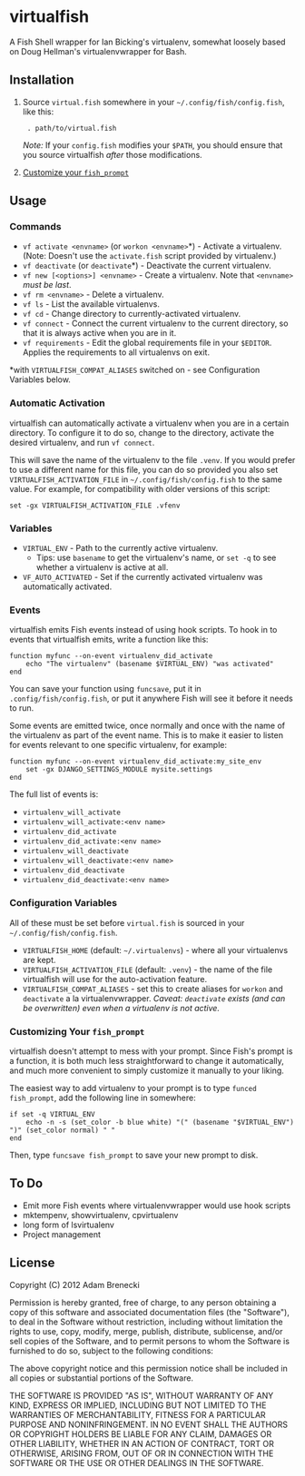 # virtualfish
A Fish Shell wrapper for Ian Bicking's virtualenv, somewhat loosely based on Doug Hellman's virtualenvwrapper for Bash.

## Installation
1. Source `virtual.fish` somewhere in your `~/.config/fish/config.fish`, like this:

		. path/to/virtual.fish

    *Note:* If your `config.fish` modifies your `$PATH`, you should ensure
    that you source virtualfish *after* those modifications.

2. [Customize your `fish_prompt`](#customizing-your-fish_prompt)

## Usage

### Commands
* `vf activate <envname>` (or `workon <envname>`\*) - Activate a virtualenv. (Note: Doesn't use the `activate.fish` script provided by virtualenv.)
* `vf deactivate` (or `deactivate`\*) - Deactivate the current virtualenv.
* `vf new [<options>] <envname>` - Create a virtualenv. Note that `<envname>` *must be last*.
* `vf rm <envname>` - Delete a virtualenv.
* `vf ls` - List the available virtualenvs.
* `vf cd` - Change directory to currently-activated virtualenv.
* `vf connect` - Connect the current virtualenv to the current directory, so that it is always active when you are in it.
* `vf requirements` - Edit the global requirements file in your `$EDITOR`.
  Applies the requirements to all virtualenvs on exit.

\*with `VIRTUALFISH_COMPAT_ALIASES` switched on - see Configuration Variables below.

### Automatic Activation

virtualfish can automatically activate a virtualenv when you are in a certain directory. To configure it to do so, change to the directory, activate the desired virtualenv, and run `vf connect`.

This will save the name of the virtualenv to the file `.venv`. If you would prefer to use a different name for this file, you can do so provided you also set `VIRTUALFISH_ACTIVATION_FILE` in `~/.config/fish/config.fish` to the same value. For example, for compatibility with older versions of this script:

	set -gx VIRTUALFISH_ACTIVATION_FILE .vfenv

### Variables

* `VIRTUAL_ENV` - Path to the currently active virtualenv.
	* Tips: use `basename` to get the virtualenv's name, or `set -q` to see whether a virtualenv is active at all.
* `VF_AUTO_ACTIVATED` - Set if the currently activated virtualenv was automatically activated.

### Events

virtualfish emits Fish events instead of using hook scripts. To hook in to events that virtualfish emits, write a function like this:

	function myfunc --on-event virtualenv_did_activate
		echo "The virtualenv" (basename $VIRTUAL_ENV) "was activated"
	end

You can save your function using `funcsave`, put it in `.config/fish/config.fish`, or put it anywhere Fish will see it before it needs to run.

Some events are emitted twice, once normally and once with the name of the virtualenv as part of the event name. This is to make it easier to listen for events relevant to one specific virtualenv, for example:

	function myfunc --on-event virtualenv_did_activate:my_site_env
		set -gx DJANGO_SETTINGS_MODULE mysite.settings
	end

The full list of events is:

* `virtualenv_will_activate`
* `virtualenv_will_activate:<env name>`
* `virtualenv_did_activate`
* `virtualenv_did_activate:<env name>`
* `virtualenv_will_deactivate`
* `virtualenv_will_deactivate:<env name>`
* `virtualenv_did_deactivate`
* `virtualenv_did_deactivate:<env name>`

### Configuration Variables
All of these must be set before `virtual.fish` is sourced in your `~/.config/fish/config.fish`.

* `VIRTUALFISH_HOME` (default: `~/.virtualenvs`) - where all your virtualenvs are kept.
* `VIRTUALFISH_ACTIVATION_FILE` (default: `.venv`) - the name of the file virtualfish will use for the auto-activation feature.
* `VIRTUALFISH_COMPAT_ALIASES` - set this to create aliases for `workon` and `deactivate` a la virtualenvwrapper. *Caveat: `deactivate` exists (and can be overwritten) even when a virtualenv is not active.*

### Customizing Your `fish_prompt`
virtualfish doesn't attempt to mess with your prompt. Since Fish's prompt is a function, it is both much less straightforward to change it automatically, and much more convenient to simply customize it manually to your liking.

The easiest way to add virtualenv to your prompt is to type `funced fish_prompt`, add the following line in somewhere:

	if set -q VIRTUAL_ENV
		echo -n -s (set_color -b blue white) "(" (basename "$VIRTUAL_ENV") ")" (set_color normal) " "
	end

Then, type `funcsave fish_prompt` to save your new prompt to disk.

## To Do

* Emit more Fish events where virtualenvwrapper would use hook scripts
* mktempenv, showvirtualenv, cpvirtualenv
* long form of lsvirtualenv
* Project management

## License
Copyright (C) 2012 Adam Brenecki

Permission is hereby granted, free of charge, to any person obtaining a copy of this software and associated documentation files (the "Software"), to deal in the Software without restriction, including without limitation the rights to use, copy, modify, merge, publish, distribute, sublicense, and/or sell copies of the Software, and to permit persons to whom the Software is furnished to do so, subject to the following conditions:

The above copyright notice and this permission notice shall be included in all copies or substantial portions of the Software.

THE SOFTWARE IS PROVIDED "AS IS", WITHOUT WARRANTY OF ANY KIND, EXPRESS OR IMPLIED, INCLUDING BUT NOT LIMITED TO THE WARRANTIES OF MERCHANTABILITY, FITNESS FOR A PARTICULAR PURPOSE AND NONINFRINGEMENT. IN NO EVENT SHALL THE AUTHORS OR COPYRIGHT HOLDERS BE LIABLE FOR ANY CLAIM, DAMAGES OR OTHER LIABILITY, WHETHER IN AN ACTION OF CONTRACT, TORT OR OTHERWISE, ARISING FROM, OUT OF OR IN CONNECTION WITH THE SOFTWARE OR THE USE OR OTHER DEALINGS IN THE SOFTWARE.
